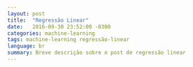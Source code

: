 ```yaml
---
layout: post
title:  "Regressão Linear"
date:   2016-09-30 23:52:00 -0300
categories: machine-learning
tags: machine-learning regressão-linear
language: br
summary: Breve descrição sobre o post de regressão linear
---
```




